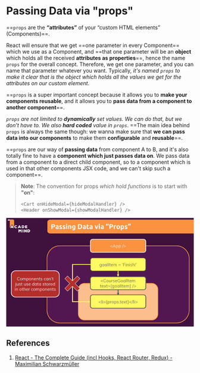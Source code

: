 # Passing Data via "props"

==`props` are the **“attributes”** of your “custom HTML elements” (Components)==.

React will ensure that we get ==one parameter in every Component== which we use as a Component, and ==that one parameter will be an **object** which holds all the received **attributes as properties**==, hence the name `props` for the overall concept. Therefore, we get one parameter, and you can name that parameter whatever you want. Typically, _it's named `props` to make it clear that is the object which holds all the values we get for the attributes on our custom element_.

==`props` is a super important concept because it allows you to **make your components reusable**, and it allows you to **pass data from a component to another component**==.

_`props` are not limited to **dynamically** set values. We can do that, but we don't have to. We also **hard coded** value in `props`_. ==The main idea behind `props` is always the same though: we wanna make sure that **we can pass data into our components** to make them **configurable** and **reusable**==.

==`props` are our way of **passing data** from component A to B, and it's also totally fine to have a **component which just passes data on**. We pass data from a component to a direct child component, so to a component which is used in that other components JSX code, and we can't skip such a component==.

> **Note**: The convention for props _which hold functions_ is to start with **"on"**:
>
> ```react
> <Cart onHideModal={hideModalHandler} />
> <Header onShowModal={showModalHandler} />
> ```

![037_passing_data_via_props](..\img\037_passing_data_via_props.jpg)

## References

1. [React - The Complete Guide (incl Hooks, React Router, Redux) - Maximilian Schwarzmüller](https://www.udemy.com/course/react-the-complete-guide-incl-redux/)